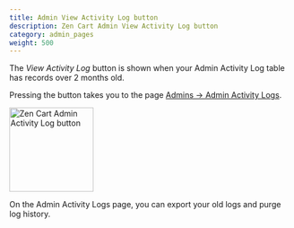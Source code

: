 ```yaml
---
title: Admin View Activity Log button
description: Zen Cart Admin View Activity Log button
category: admin_pages
weight: 500 
---
```


The *View Activity Log* button is shown when your Admin Activity Log table has records over 2 months old. 

Pressing the button takes you to the page [Admins -> Admin Activity Logs](/user/admin_pages/admins/admin_activity_logs/). 

<img src="/images/admin_activity_log.png" alt="Zen Cart Admin Activity Log button" style="height: 150px !important;" />

On the Admin Activity Logs page, you can export your old logs and 
purge log history.  
